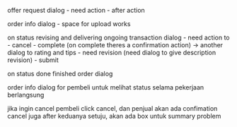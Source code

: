 offer request dialog
    - need action
    - after action

order info dialog
    - space for upload works

on status revising and delivering
ongoing transaction dialog
    - need action to
        - cancel 
        - complete (on complete theres a confirmation action) -> another dialog to rating and tips
        - need revision (need dialog to give description revision)
        - submit

on status done
finished order dialog

order info dialog for pembeli untuk melihat status selama pekerjaan berlangsung

jika ingin cancel pembeli click cancel, dan penjual akan ada confimation cancel juga
after keduanya setuju, akan ada box untuk summary problem
